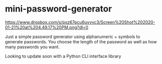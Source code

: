 # mini-password-generator

https://www.dropbox.com/s/pxz67pcu6uvvyc3/Screen%20Shot%202020-01-21%20at%204.49.17%20PM.png?dl=0


Just a simple password generator using alphanumeric + symbols to generate passwords. You choose the length of the password
as well as how many passwords you want.

Looking to update soon with a Python CLI interface library
